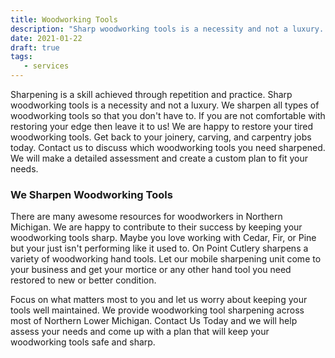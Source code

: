 ```yaml
---
title: Woodworking Tools
description: "Sharp woodworking tools is a necessity and not a luxury. We sharpen all types of woodworking tools so that you don't have to. If you are not comfortable with restoring your  edge then leave it to us! We do tool sharpening in Traverse City, Michigan."
date: 2021-01-22
draft: true
tags:
   - services
---
```

Sharpening is a skill achieved through repetition and practice. Sharp woodworking tools is a necessity and not a luxury. We sharpen all types of woodworking tools so that you don't have to. If you are not comfortable with restoring your  edge then leave it to us! We are happy to restore your tired woodworking tools. Get back to your joinery, carving, and carpentry jobs today. Contact us to discuss which woodworking tools you need sharpened. We will make a detailed assessment and create a custom plan to fit your needs.

### We Sharpen Woodworking Tools

There are many awesome resources for woodworkers in Northern Michigan.  We are happy to contribute to their success by keeping your woodworking tools sharp.  Maybe you love working with Cedar, Fir, or Pine but your  just isn't performing like it used to.  On Point Cutlery sharpens a variety of woodworking hand tools. Let our mobile sharpening unit come to your business and get your  mortice  or any other hand tool you need restored to new or better condition.  

Focus on what matters most to you and let us worry about keeping your tools well maintained.  We provide woodworking tool sharpening across most of Northern Lower Michigan.  Contact Us Today and we will help assess your needs and come up with a plan that will keep your woodworking tools safe and sharp.  




